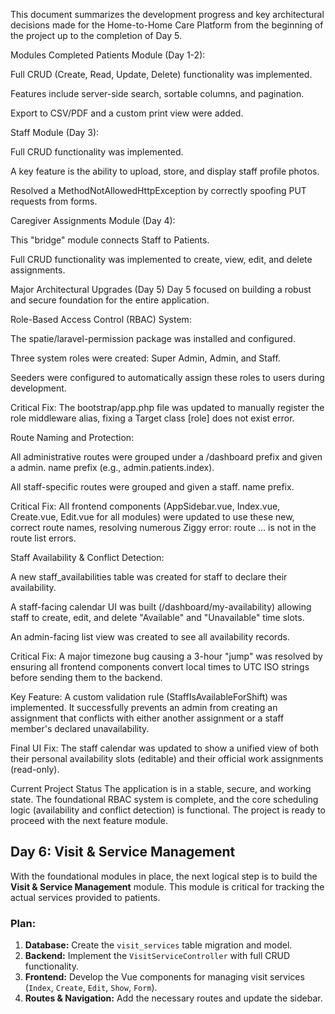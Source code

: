 This document summarizes the development progress and key architectural decisions made for the Home-to-Home Care Platform from the beginning of the project up to the completion of Day 5.

Modules Completed
Patients Module (Day 1-2):

Full CRUD (Create, Read, Update, Delete) functionality was implemented.

Features include server-side search, sortable columns, and pagination.

Export to CSV/PDF and a custom print view were added.

Staff Module (Day 3):

Full CRUD functionality was implemented.

A key feature is the ability to upload, store, and display staff profile photos.

Resolved a MethodNotAllowedHttpException by correctly spoofing PUT requests from forms.

Caregiver Assignments Module (Day 4):

This "bridge" module connects Staff to Patients.

Full CRUD functionality was implemented to create, view, edit, and delete assignments.

Major Architectural Upgrades (Day 5)
Day 5 focused on building a robust and secure foundation for the entire application.

Role-Based Access Control (RBAC) System:

The spatie/laravel-permission package was installed and configured.

Three system roles were created: Super Admin, Admin, and Staff.

Seeders were configured to automatically assign these roles to users during development.

Critical Fix: The bootstrap/app.php file was updated to manually register the role middleware alias, fixing a Target class [role] does not exist error.

Route Naming and Protection:

All administrative routes were grouped under a /dashboard prefix and given a admin. name prefix (e.g., admin.patients.index).

All staff-specific routes were grouped and given a staff. name prefix.

Critical Fix: All frontend components (AppSidebar.vue, Index.vue, Create.vue, Edit.vue for all modules) were updated to use these new, correct route names, resolving numerous Ziggy error: route ... is not in the route list errors.

Staff Availability & Conflict Detection:

A new staff_availabilities table was created for staff to declare their availability.

A staff-facing calendar UI was built (/dashboard/my-availability) allowing staff to create, edit, and delete "Available" and "Unavailable" time slots.

An admin-facing list view was created to see all availability records.

Critical Fix: A major timezone bug causing a 3-hour "jump" was resolved by ensuring all frontend components convert local times to UTC ISO strings before sending them to the backend.

Key Feature: A custom validation rule (StaffIsAvailableForShift) was implemented. It successfully prevents an admin from creating an assignment that conflicts with either another assignment or a staff member's declared unavailability.

Final UI Fix: The staff calendar was updated to show a unified view of both their personal availability slots (editable) and their official work assignments (read-only).

Current Project Status
The application is in a stable, secure, and working state. The foundational RBAC system is complete, and the core scheduling logic (availability and conflict detection) is functional. The project is ready to proceed with the next feature module.

## Day 6: Visit & Service Management

With the foundational modules in place, the next logical step is to build the **Visit & Service Management** module. This module is critical for tracking the actual services provided to patients.

### Plan:

1.  **Database:** Create the `visit_services` table migration and model.
2.  **Backend:** Implement the `VisitServiceController` with full CRUD functionality.
3.  **Frontend:** Develop the Vue components for managing visit services (`Index`, `Create`, `Edit`, `Show`, `Form`).
4.  **Routes & Navigation:** Add the necessary routes and update the sidebar.
